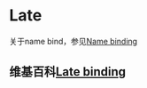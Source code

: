 # Late

关于name bind，参见[Name binding](https://en.wikipedia.org/wiki/Name_binding)

## 维基百科[Late binding](https://en.wikipedia.org/wiki/Late_binding)